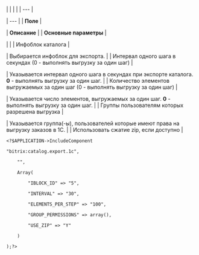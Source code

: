|  |  |  |
| --- |

| --- |
| **Поле** |

| **Описание** |
| **Основные параметры** |

| |
| Инфоблок каталога |

| Выбирается инфоблок для экспорта. |
| Интервал одного шага в секундах (0 - выполнять выгрузку за один шаг) |

| Указывается интервал одного шага в секундах при экспорте каталога. **0** - выполнять выгрузку за один шаг. |
| Количество элементов выгружаемых за один шаг (0 - выполнять выгрузку за один шаг) |

| Указывается число элементов, выгружаемых за один шаг. **0** - выполнять выгрузку за один шаг. |
| Группы пользователям которых разрешена выгрузка |

| Указывается группа(-ы), пользователей которые имеют права на выгрузку заказов в 1С. |
| Использовать сжатие zip, если доступно |

```
<?$APPLICATION->IncludeComponent

"bitrix:catalog.export.1c",

	"",

	Array(

		"IBLOCK_ID" => "5",

		"INTERVAL" => "30",

		"ELEMENTS_PER_STEP" => "100",

		"GROUP_PERMISSIONS" => array(),

		"USE_ZIP" => "Y"

	)

);?>


```